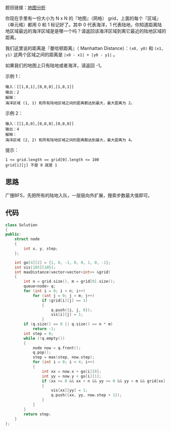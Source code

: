 题目链接：[地图分析](https://leetcode-cn.com/problems/as-far-from-land-as-possible/)

你现在手里有一份大小为 N x N 的『地图』（网格） grid，上面的每个『区域』（单元格）都用 0 和 1 标记好了。其中 0 代表海洋，1 代表陆地，你知道距离陆地区域最远的海洋区域是是哪一个吗？请返回该海洋区域到离它最近的陆地区域的距离。

我们这里说的距离是『曼哈顿距离』（ Manhattan Distance）：`(x0, y0)` 和 `(x1, y1)` 这两个区域之间的距离是 `|x0 - x1| + |y0 - y1|` 。

如果我们的地图上只有陆地或者海洋，请返回 -1。

 

示例 1：

```
输入：[[1,0,1],[0,0,0],[1,0,1]]
输出：2
解释： 
海洋区域 (1, 1) 和所有陆地区域之间的距离都达到最大，最大距离为 2。
```


示例 2：



```
输入：[[1,0,0],[0,0,0],[0,0,0]]
输出：4
解释： 
海洋区域 (2, 2) 和所有陆地区域之间的距离都达到最大，最大距离为 4。
```


提示：

```
1 <= grid.length == grid[0].length <= 100
grid[i][j] 不是 0 就是 1
```

## 思路

广搜BFS，先把所有的陆地入队，一层层向外扩展，搜索步数最大值即可。

## 代码

```cpp
class Solution
{
public:
    struct node
    {
        int x, y, step;
    };

    int go[4][2] = {1, 0, -1, 0, 0, 1, 0, -1};
    int vis[105][105];
    int maxDistance(vector<vector<int>> &grid)
    {
        int n = grid.size(), m = grid[0].size();
        queue<node> q;
        for (int i = 0; i < n; i++)
            for (int j = 0; j < m; j++)
                if (grid[i][j] == 1)
                {
                    q.push({i, j, 0});
                    vis[i][j] = 1;
                }
        if (q.size() == 0 || q.size() == n * m)
            return -1;
        int step = 0;
        while (!q.empty())
        {
            node now = q.front();
            q.pop();
            step = max(step, now.step);
            for (int i = 0; i < 4; i++)
            {
                int xx = now.x + go[i][0];
                int yy = now.y + go[i][1];
                if (xx >= 0 && xx < n && yy >= 0 && yy < m && grid[xx][yy] == 0 && !vis[xx][yy])
                {
                    vis[xx][yy] = 1;
                    q.push({xx, yy, now.step + 1});
                }
            }
        }
        return step;
    }
};
```

